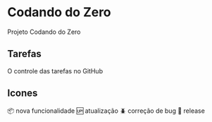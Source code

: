 # Codando do Zero

Projeto Codando do Zero
## Tarefas

O controle das tarefas no GitHub

## Icones

:package: nova funcionalidade
:up: atualização
:beetle: correção de bug
:checkered_flag: release


